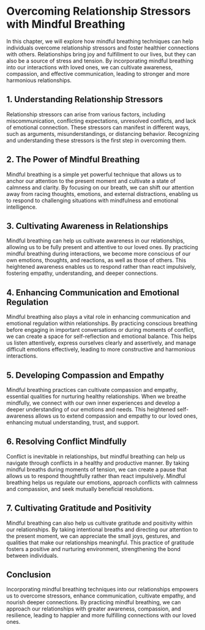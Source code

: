 # Overcoming Relationship Stressors with Mindful Breathing

In this chapter, we will explore how mindful breathing techniques can help individuals overcome relationship stressors and foster healthier connections with others. Relationships bring joy and fulfillment to our lives, but they can also be a source of stress and tension. By incorporating mindful breathing into our interactions with loved ones, we can cultivate awareness, compassion, and effective communication, leading to stronger and more harmonious relationships.

## 1\. Understanding Relationship Stressors

Relationship stressors can arise from various factors, including miscommunication, conflicting expectations, unresolved conflicts, and lack of emotional connection. These stressors can manifest in different ways, such as arguments, misunderstandings, or distancing behavior. Recognizing and understanding these stressors is the first step in overcoming them.

## 2\. The Power of Mindful Breathing

Mindful breathing is a simple yet powerful technique that allows us to anchor our attention to the present moment and cultivate a state of calmness and clarity. By focusing on our breath, we can shift our attention away from racing thoughts, emotions, and external distractions, enabling us to respond to challenging situations with mindfulness and emotional intelligence.

## 3\. Cultivating Awareness in Relationships

Mindful breathing can help us cultivate awareness in our relationships, allowing us to be fully present and attentive to our loved ones. By practicing mindful breathing during interactions, we become more conscious of our own emotions, thoughts, and reactions, as well as those of others. This heightened awareness enables us to respond rather than react impulsively, fostering empathy, understanding, and deeper connections.

## 4\. Enhancing Communication and Emotional Regulation

Mindful breathing also plays a vital role in enhancing communication and emotional regulation within relationships. By practicing conscious breathing before engaging in important conversations or during moments of conflict, we can create a space for self-reflection and emotional balance. This helps us listen attentively, express ourselves clearly and assertively, and manage difficult emotions effectively, leading to more constructive and harmonious interactions.

## 5\. Developing Compassion and Empathy

Mindful breathing practices can cultivate compassion and empathy, essential qualities for nurturing healthy relationships. When we breathe mindfully, we connect with our own inner experiences and develop a deeper understanding of our emotions and needs. This heightened self-awareness allows us to extend compassion and empathy to our loved ones, enhancing mutual understanding, trust, and support.

## 6\. Resolving Conflict Mindfully

Conflict is inevitable in relationships, but mindful breathing can help us navigate through conflicts in a healthy and productive manner. By taking mindful breaths during moments of tension, we can create a pause that allows us to respond thoughtfully rather than react impulsively. Mindful breathing helps us regulate our emotions, approach conflicts with calmness and compassion, and seek mutually beneficial resolutions.

## 7\. Cultivating Gratitude and Positivity

Mindful breathing can also help us cultivate gratitude and positivity within our relationships. By taking intentional breaths and directing our attention to the present moment, we can appreciate the small joys, gestures, and qualities that make our relationships meaningful. This practice of gratitude fosters a positive and nurturing environment, strengthening the bond between individuals.

## Conclusion

Incorporating mindful breathing techniques into our relationships empowers us to overcome stressors, enhance communication, cultivate empathy, and nourish deeper connections. By practicing mindful breathing, we can approach our relationships with greater awareness, compassion, and resilience, leading to happier and more fulfilling connections with our loved ones.
